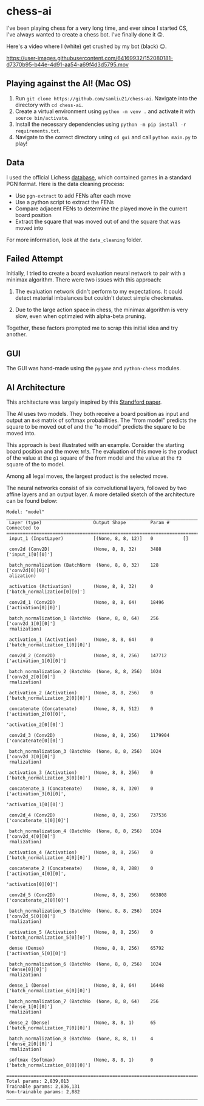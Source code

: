 # chess-ai

I've been playing chess for a very long time, and ever since I started CS, I've always wanted to create a chess bot. I've finally done it 🙃.

Here's a video where I (white) get crushed by my bot (black) 😉.

https://user-images.githubusercontent.com/64169932/152080181-d7370b95-b44e-4d91-aa54-a69f4d3d5795.mov

## Playing against the AI! (Mac OS)
1. Run `git clone https://github.com/samliu21/chess-ai`. Navigate into the directory with `cd chess-ai`.
2. Create a virtual environment using `python -m venv .` and activate it with `source bin/activate`.
3. Install the necessary dependencies using `python -m pip install -r requirements.txt`.
4. Navigate to the correct directory using `cd gui` and call `python main.py` to play!

## Data 
I used the official Lichess <a href="https://database.lichess.org">database</a>, which contained games in a standard PGN format. Here is the data cleaning process:

- Use `pgn-extract` to add FENs after each move
- Use a python script to extract the FENs
- Compare adjacent FENs to determine the played move in the current board position
- Extract the square that was moved out of and the square that was moved into

For more information, look at the `data_cleaning` folder.

## Failed Attempt
Initially, I tried to create a board evaluation neural network to pair with a minimax algorithm. There were two issues with this approach:

1. The evaluation network didn't perform to my expectations. It could detect material imbalances but couldn't detect simple checkmates.

2. Due to the large action space in chess, the minimax algorithm is very slow, even when optimzied with alpha-beta pruning.

Together, these factors prompted me to scrap this initial idea and try another.

## GUI
The GUI was hand-made using the `pygame` and `python-chess` modules.

## AI Architecture
This architecture was largely inspired by this <a href="http://cs231n.stanford.edu/reports/2015/pdfs/ConvChess.pdf">Standford paper</a>.

The AI uses two models. They both receive a board position as input and output an `8x8` matrix of softmax probabilities. The "from model" predicts the square to be moved out of and the "to model" predicts the square to be moved into.

This approach is best illustrated with an example. Consider the starting board position and the move: `Nf3`. The evaluation of this move is the product of the value at the `g1` square of the from model and the value at the `f3` square of the to model.

Among all legal moves, the largest product is the selected move. 

The neural networks consist of six convolutional layers, followed by two affine layers and an output layer. A more detailed sketch of the architecture can be found below:

```
Model: "model"
__________________________________________________________________________________________________
 Layer (type)                   Output Shape         Param #     Connected to                     
==================================================================================================
 input_1 (InputLayer)           [(None, 8, 8, 12)]   0           []                               
                                                                                                  
 conv2d (Conv2D)                (None, 8, 8, 32)     3488        ['input_1[0][0]']                
                                                                                                  
 batch_normalization (BatchNorm  (None, 8, 8, 32)    128         ['conv2d[0][0]']                 
 alization)                                                                                       
                                                                                                  
 activation (Activation)        (None, 8, 8, 32)     0           ['batch_normalization[0][0]']    
                                                                                                  
 conv2d_1 (Conv2D)              (None, 8, 8, 64)     18496       ['activation[0][0]']             
                                                                                                  
 batch_normalization_1 (BatchNo  (None, 8, 8, 64)    256         ['conv2d_1[0][0]']               
 rmalization)                                                                                     
                                                                                                  
 activation_1 (Activation)      (None, 8, 8, 64)     0           ['batch_normalization_1[0][0]']  
                                                                                                  
 conv2d_2 (Conv2D)              (None, 8, 8, 256)    147712      ['activation_1[0][0]']           
                                                                                                  
 batch_normalization_2 (BatchNo  (None, 8, 8, 256)   1024        ['conv2d_2[0][0]']               
 rmalization)                                                                                     
                                                                                                  
 activation_2 (Activation)      (None, 8, 8, 256)    0           ['batch_normalization_2[0][0]']  
                                                                                                  
 concatenate (Concatenate)      (None, 8, 8, 512)    0           ['activation_2[0][0]',           
                                                                  'activation_2[0][0]']           
                                                                                                  
 conv2d_3 (Conv2D)              (None, 8, 8, 256)    1179904     ['concatenate[0][0]']            
                                                                                                  
 batch_normalization_3 (BatchNo  (None, 8, 8, 256)   1024        ['conv2d_3[0][0]']               
 rmalization)                                                                                     
                                                                                                  
 activation_3 (Activation)      (None, 8, 8, 256)    0           ['batch_normalization_3[0][0]']  
                                                                                                  
 concatenate_1 (Concatenate)    (None, 8, 8, 320)    0           ['activation_3[0][0]',           
                                                                  'activation_1[0][0]']           
                                                                                                  
 conv2d_4 (Conv2D)              (None, 8, 8, 256)    737536      ['concatenate_1[0][0]']          
                                                                                                  
 batch_normalization_4 (BatchNo  (None, 8, 8, 256)   1024        ['conv2d_4[0][0]']               
 rmalization)                                                                                     
                                                                                                  
 activation_4 (Activation)      (None, 8, 8, 256)    0           ['batch_normalization_4[0][0]']  
                                                                                                  
 concatenate_2 (Concatenate)    (None, 8, 8, 288)    0           ['activation_4[0][0]',           
                                                                  'activation[0][0]']             
                                                                                                  
 conv2d_5 (Conv2D)              (None, 8, 8, 256)    663808      ['concatenate_2[0][0]']          
                                                                                                  
 batch_normalization_5 (BatchNo  (None, 8, 8, 256)   1024        ['conv2d_5[0][0]']               
 rmalization)                                                                                     
                                                                                                  
 activation_5 (Activation)      (None, 8, 8, 256)    0           ['batch_normalization_5[0][0]']  
                                                                                                  
 dense (Dense)                  (None, 8, 8, 256)    65792       ['activation_5[0][0]']           
                                                                                                  
 batch_normalization_6 (BatchNo  (None, 8, 8, 256)   1024        ['dense[0][0]']                  
 rmalization)                                                                                     
                                                                                                  
 dense_1 (Dense)                (None, 8, 8, 64)     16448       ['batch_normalization_6[0][0]']  
                                                                                                  
 batch_normalization_7 (BatchNo  (None, 8, 8, 64)    256         ['dense_1[0][0]']                
 rmalization)                                                                                     
                                                                                                  
 dense_2 (Dense)                (None, 8, 8, 1)      65          ['batch_normalization_7[0][0]']  
                                                                                                  
 batch_normalization_8 (BatchNo  (None, 8, 8, 1)     4           ['dense_2[0][0]']                
 rmalization)                                                                                     
                                                                                                  
 softmax (Softmax)              (None, 8, 8, 1)      0           ['batch_normalization_8[0][0]']  
                                                                                                  
==================================================================================================
Total params: 2,839,013
Trainable params: 2,836,131
Non-trainable params: 2,882
__________________________________________________________________________________________________
```
